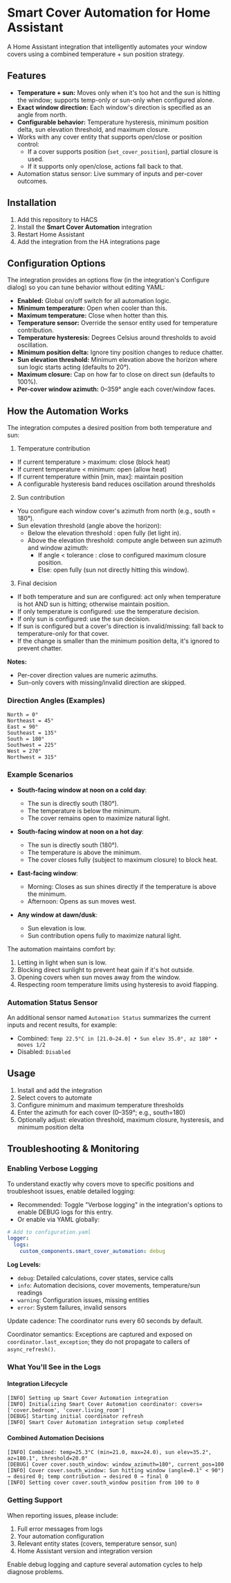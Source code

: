 # Smart Cover Automation for Home Assistant

A Home Assistant integration that intelligently automates your window covers using a combined temperature + sun position strategy.

## Features

- **Temperature + sun:** Moves only when it's too hot and the sun is hitting the window; supports temp-only or sun-only when configured alone.
- **Exact window direction:** Each window's direction is specified as an angle from north.
- **Configurable behavior:** Temperature hysteresis, minimum position delta, sun elevation threshold, and maximum closure.
- Works with any cover entity that supports open/close or position control:
   - If a cover supports position (`set_cover_position`), partial closure is used.
   - If it supports only open/close, actions fall back to that.
- Automation status sensor: Live summary of inputs and per-cover outcomes.

## Installation

1. Add this repository to HACS
2. Install the **Smart Cover Automation** integration
3. Restart Home Assistant
4. Add the integration from the HA integrations page

## Configuration Options

The integration provides an options flow (in the integration's Configure dialog) so you can tune behavior without editing YAML:

- **Enabled:** Global on/off switch for all automation logic.
- **Minimum temperature:** Open when cooler than this.
- **Maximum temperature:** Close when hotter than this.
- **Temperature sensor:** Override the sensor entity used for temperature contribution.
- **Temperature hysteresis:** Degrees Celsius around thresholds to avoid oscillation.
- **Minimum position delta:** Ignore tiny position changes to reduce chatter.
- **Sun elevation threshold:** Minimum elevation above the horizon where sun logic starts acting (defaults to 20°).
- **Maximum closure:** Cap on how far to close on direct sun (defaults to 100%).
- **Per-cover window azimuth:** 0–359° angle each cover/window faces.

## How the Automation Works

The integration computes a desired position from both temperature and sun:

1) Temperature contribution

- If current temperature > maximum: close (block heat)
- If current temperature < minimum: open (allow heat)
- If current temperature within [min, max]: maintain position
- A configurable hysteresis band reduces oscillation around thresholds

2) Sun contribution

- You configure each window cover's azimuth from north (e.g., south = 180°).
- Sun elevation threshold (angle above the horizon):
    - Below the elevation threshold : open fully (let light in).
    - Above the elevation threshold: compute angle between sun azimuth and window azimuth:
        - If angle < tolerance : close to configured maximum closure position.
        - Else: open fully (sun not directly hitting this window).

3) Final decision

- If both temperature and sun are configured: act only when temperature is hot AND sun is hitting; otherwise maintain position.
- If only temperature is configured: use the temperature decision.
- If only sun is configured: use the sun decision.
- If sun is configured but a cover's direction is invalid/missing: fall back to temperature-only for that cover.
- If the change is smaller than the minimum position delta, it's ignored to prevent chatter.

**Notes:**

- Per-cover direction values are numeric azimuths.
- Sun-only covers with missing/invalid direction are skipped.

### Direction Angles (Examples)

```
North = 0°
Northeast = 45°
East = 90°
Southeast = 135°
South = 180°
Southwest = 225°
West = 270°
Northwest = 315°
```

### Example Scenarios

- **South-facing window at noon on a cold day**:
   - The sun is directly south (180°).
   - The temperature is below the minimum.
   - The cover remains open to maximize natural light.

- **South-facing window at noon on a hot day**:
   - The sun is directly south (180°).
   - The temperature is above the minimum.
   - The cover closes fully (subject to maximum closure) to block heat.

- **East-facing window**:
   - Morning: Closes as sun shines directly if the temperature is above the minimum.
   - Afternoon: Opens as sun moves west.

- **Any window at dawn/dusk**:
   - Sun elevation is low.
   - Sun contribution opens fully to maximize natural light.

The automation maintains comfort by:

1. Letting in light when sun is low.
2. Blocking direct sunlight to prevent heat gain if it's hot outside.
3. Opening covers when sun moves away from the window.
4. Respecting room temperature limits using hysteresis to avoid flapping.

### Automation Status Sensor

An additional sensor named `Automation Status` summarizes the current inputs and recent results, for example:

- Combined: `Temp 22.5°C in [21.0–24.0] • Sun elev 35.0°, az 180° • moves 1/2`
- Disabled: `Disabled`

## Usage

1. Install and add the integration
2. Select covers to automate
3. Configure minimum and maximum temperature thresholds
4. Enter the azimuth for each cover (0–359°; e.g., south=180)
5. Optionally adjust: elevation threshold, maximum closure, hysteresis, and minimum position delta

## Troubleshooting & Monitoring

### Enabling Verbose Logging

To understand exactly why covers move to specific positions and troubleshoot issues, enable detailed logging:

- Recommended: Toggle "Verbose logging" in the integration's options to enable DEBUG logs for this entry.
- Or enable via YAML globally:

```yaml
# Add to configuration.yaml
logger:
  logs:
    custom_components.smart_cover_automation: debug
```

**Log Levels:**

- `debug`: Detailed calculations, cover states, service calls
- `info`: Automation decisions, cover movements, temperature/sun readings
- `warning`: Configuration issues, missing entities
- `error`: System failures, invalid sensors

Update cadence: The coordinator runs every 60 seconds by default.

Coordinator semantics: Exceptions are captured and exposed on `coordinator.last_exception`; they do not propagate to callers of `async_refresh()`.

### What You'll See in the Logs

#### Integration Lifecycle

```
[INFO] Setting up Smart Cover Automation integration
[INFO] Initializing Smart Cover Automation coordinator: covers=['cover.bedroom', 'cover.living_room']
[DEBUG] Starting initial coordinator refresh
[INFO] Smart Cover Automation integration setup completed
```

#### Combined Automation Decisions

```
[INFO] Combined: temp=25.3°C (min=21.0, max=24.0), sun elev=35.2°, az=180.1°, threshold=20.0°
[DEBUG] Cover cover.south_window: window_azimuth=180°, current_pos=100
[INFO] Cover cover.south_window: Sun hitting window (angle=0.1° < 90°) → desired 0; temp contribution → desired 0 → final 0
[INFO] Setting cover cover.south_window position from 100 to 0
```

### Getting Support

When reporting issues, please include:
1. Full error messages from logs
2. Your automation configuration
3. Relevant entity states (covers, temperature sensor, sun)
4. Home Assistant version and integration version

Enable debug logging and capture several automation cycles to help diagnose problems.
